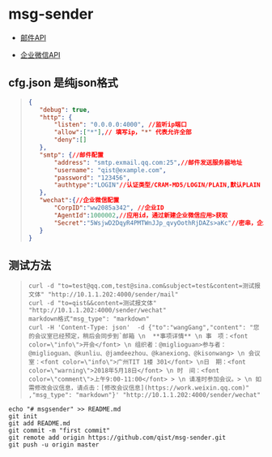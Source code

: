 # msg-sender

- [邮件API](https://github.com/qist/msg-sender/blob/master/email/README.md)

- [企业微信API](https://github.com/qist/msg-sender/blob/master/wechat/README.md)

## cfg.json 是纯json格式

> ```json
>{
>    "debug": true,
>    "http": {
>        "listen": "0.0.0.0:4000", //监听ip端口
>        "allow":["*"],// 填写ip，"*" 代表允许全部
>        "deny":[]
>    },
>    "smtp": {//邮件配置
>        "address": "smtp.exmail.qq.com:25",//邮件发送服务器地址
>        "username": "qist@example.com",
>        "password": "123456",
>        "authtype":"LOGIN"//认证类型/CRAM-MD5/LOGIN/PLAIN,默认PLAIN
>    },
>    "wechat":{//企业微信配置
>        "CorpID":"ww2085a342", //企业ID
>        "AgentId":1000002,//应用id，通过新建企业微信应用>获取
>        "Secret":"5WsjwD2DqyR4PMTWnJJp_qvyOothRjDAZs>aKc"//密串，企业微信应用中可以得到
>    }
>}
>```

## 测试方法

>```shell
>curl -d "to=test@qq.com,test@sina.com&subject=test&content=测试报文体" "http://10.1.1.202:4000/sender/mail"
>curl -d "to=qist&&content=测试报文体" "http://10.1.1.202:4000/sender/wechat"
>markdown格式"msg_type": "markdown"
>curl -H 'Content-Type: json'  -d {"to":"wangGang","content": "您的会议室已经预定，稍后会同步到`邮箱 \n  **事项详情** \n 事　项：<font color=\"info\">开会</font> \n 组织者：@miglioguan>参与者：@miglioguan、@kunliu、@jamdeezhou、@kanexiong、@kisonwang> \n 会议室：<font color=\"info\">广州TIT 1楼 301</font> \n日　期：<font color=\"warning\">2018年5月18日</font> \n 时　间：<font color=\"comment\">上午9:00-11:00</font> > \n 请准时参加会议。> \n 如需修改会议信息，请点击：[修改会议信息](https://work.weixin.qq.com)" ,"msg_type": "markdown"}' "http://10.1.1.202:4000/sender/wechat"
>```

```git
echo "# msgsender" >> README.md
git init
git add README.md
git commit -m "first commit"
git remote add origin https://github.com/qist/msg-sender.git
git push -u origin master
```
